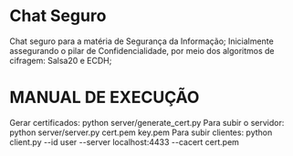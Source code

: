 # Chat Seguro

Chat seguro para a matéria de Segurança da Informação;
Inicialmente assegurando o pilar de Confidencialidade, por meio dos algoritmos de cifragem: Salsa20 e ECDH;

# MANUAL DE EXECUÇÃO

Gerar certificados: python server/generate_cert.py
Para subir o servidor: python server/server.py cert.pem key.pem
Para subir clientes: python client.py --id user --server localhost:4433 --cacert cert.pem
